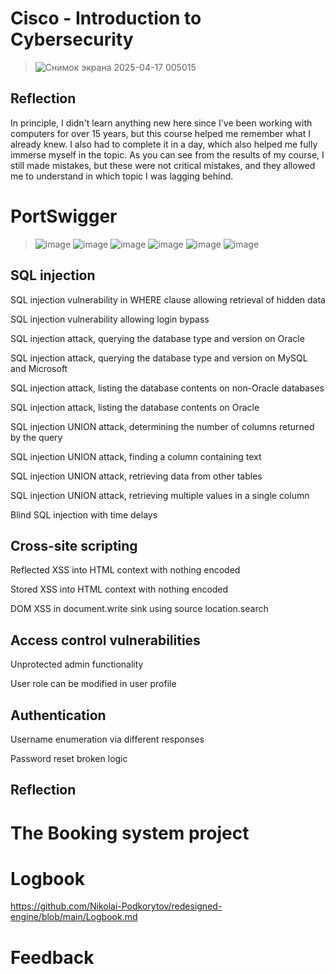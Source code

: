 # Cisco - Introduction to Cybersecurity
>![Снимок экрана 2025-04-17 005015](https://github.com/user-attachments/assets/24201a4b-07bf-4ff6-b0f7-c688cb88bbfc)

## Reflection 
In principle, I didn't learn anything new here since I've been working with computers for over 15 years, but this course helped me remember what I already knew. I also had to complete it in a day, which also helped me fully immerse myself in the topic. As you can see from the results of my course, I still made mistakes, but these were not critical mistakes, and they allowed me to understand in which topic I was lagging behind.

# PortSwigger

>![image](https://github.com/user-attachments/assets/70246068-74c4-41b4-a135-783b55fd54db)
>![image](https://github.com/user-attachments/assets/c707b905-cf1d-4452-9a34-b4eadbf87e9d)
>![image](https://github.com/user-attachments/assets/1a23a7fc-e67c-4f7b-a78d-954f7eb5169c)
>![image](https://github.com/user-attachments/assets/3a5012d1-b09b-44ad-9b97-d73d9943f078)
>![image](https://github.com/user-attachments/assets/d7ea5fa8-637e-4da4-8b9f-9088a56dbf5a)
>![image](https://github.com/user-attachments/assets/d0523c05-6d4d-4d06-b370-8ed9e984ab61)

## SQL injection

SQL injection vulnerability in WHERE clause allowing retrieval of hidden data

SQL injection vulnerability allowing login bypass

SQL injection attack, querying the database type and version on Oracle

SQL injection attack, querying the database type and version on MySQL and Microsoft

SQL injection attack, listing the database contents on non-Oracle databases

SQL injection attack, listing the database contents on Oracle

SQL injection UNION attack, determining the number of columns returned by the query

SQL injection UNION attack, finding a column containing text

SQL injection UNION attack, retrieving data from other tables

SQL injection UNION attack, retrieving multiple values in a single column

Blind SQL injection with time delays


## Cross-site scripting

Reflected XSS into HTML context with nothing encoded

Stored XSS into HTML context with nothing encoded

DOM XSS in document.write sink using source location.search

## Access control vulnerabilities

Unprotected admin functionality

User role can be modified in user profile

## Authentication

Username enumeration via different responses

Password reset broken logic

## Reflection 




# The Booking system project


# Logbook
https://github.com/Nikolai-Podkorytov/redesigned-engine/blob/main/Logbook.md

# Feedback
